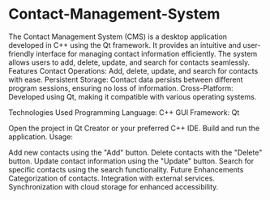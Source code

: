 # Contact-Management-System
The Contact Management System (CMS) is a desktop application developed in C++ using the Qt framework. It provides an intuitive and user-friendly interface for managing contact information efficiently. The system allows users to add, delete, update, and search for contacts seamlessly.
Features
Contact Operations: Add, delete, update, and search for contacts with ease.
Persistent Storage: Contact data persists between different program sessions, ensuring no loss of information.
Cross-Platform: Developed using Qt, making it compatible with various operating systems.

Technologies Used
Programming Language: C++
GUI Framework: Qt

Open the project in Qt Creator or your preferred C++ IDE.
Build and run the application.
Usage:

Add new contacts using the "Add" button.
Delete contacts with the "Delete" button.
Update contact information using the "Update" button.
Search for specific contacts using the search functionality.
Future Enhancements
Categorization of contacts.
Integration with external services.
Synchronization with cloud storage for enhanced accessibility.
